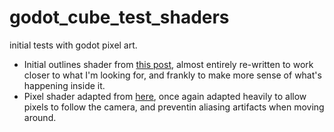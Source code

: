 # godot_cube_test_shaders
initial tests with godot pixel art.

* Initial outlines shader from [this post](https://godotshaders.com/shader/thick-3d-screen-space-depth-normal-based-outline-shader/), almost entirely re-written to work closer to what I'm looking for, and frankly to make more sense of what's happening inside it.
* Pixel shader adapted from [here](https://www.youtube.com/watch?v=Mg_V27arKdg), once again adapted heavily to allow pixels to follow the camera, and preventin aliasing artifacts when moving around. 


